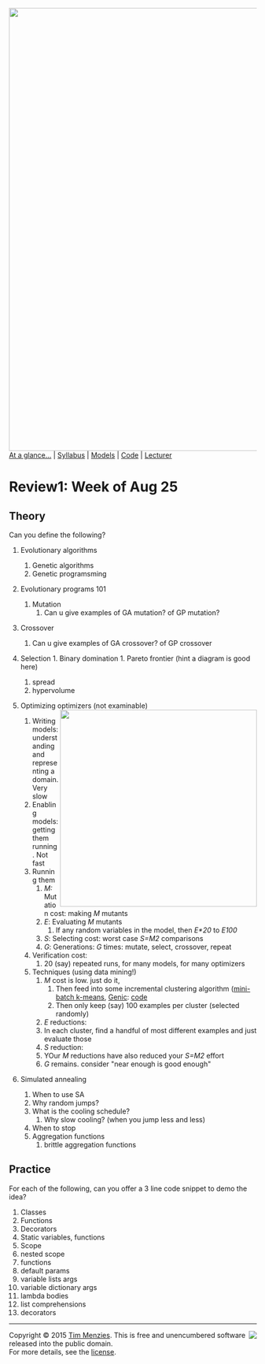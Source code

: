[<img width=900 src="https://raw.githubusercontent.com/txt/mase/master/img/banner1.png">](https://github.com/txt/mase/blob/master/README.md)   
[At a glance...](https://github.com/txt/mase/blob/master/OVERVIEW.md) |
[Syllabus](https://github.com/txt/mase/blob/master/SYLLABUS.md) |
[Models](https://github.com/txt/mase/blob/master/MODELS.md) |
[Code](https://github.com/txt/mase/tree/master/src) |
[Lecturer](http://menzies.us) 


# Review1: Week of Aug 25

## Theory

Can you define the following?

1. Evolutionary algorithms
   1. Genetic algorithms
   1. Genetic programsming
1. Evolutionary programs 101
   1. Mutation
      1. Can u give examples of GA mutation? of GP mutation?
  1. Crossover
	  1. Can u give examples of GA crossover? of GP crossover
  1. Selection
    1. Binary domination
    1. Pareto frontier (hint a diagram is good here)
      1. spread
      1. hypervolume
1. Optimizing optimizers <img align=right width=400 src="http://snag.gy/Cdatd.jpg">
   (not examinable)	  
   1. Writing models: understanding and representing a domain. Very slow
   1. Enabling models: getting them running. Not fast
   1. Running them
      1. _M:_ Mutation cost: making  _M_ mutants
      2. _E_: Evaluating _M_ mutants
	     1. If any random variables in the model, then _E*20_ to _E*100*_
	  3. _S_: Selecting cost: worst case _S=M<super>2</super>_ comparisons
	  4. _G_: Generations: _G_ times: mutate, select, crossover, repeat
   1. Verification cost:
      1. 20 (say) repeated runs, for many models,  for many optimizers
   1. Techniques (using data mining!)
      1. _M_ cost is low. just do it,
         1. Then feed into some incremental clustering algorithm ([mini-batch k-means](http://goo.gl/V8BQs),
	        [Genic](http://papers.rgrossman.com/proc-079.pdf): [code](https://github.com/ai-se/timm/blob/ffc7071f133521014e69fc91c99aa9432510ffdb/genic.py#L5)
		 1. Then only keep (say) 100 examples per cluster (selected randomly)
	   1. _E_ reductions:
	     1. In each cluster, find a handful of most different examples and just evaluate those  	 
	   1. _S_ reduction:
	     1. YOur _M_ reductions have also reduced your 	  _S=M<super>2</super>_ effort
	   1. _G_ remains. consider "near enough is good enough"
   
1. Simulated annealing
   1. When to use SA
   1. Why random jumps?
   2. What is the cooling schedule?
      1. Why slow cooling? (when you jump less and less)
   1. When to stop
   1. Aggregation functions
      1. brittle aggregation functions

## Practice

For each of the following, can you offer a 3 line code snippet to demo
the idea?

1. Classes
1. Functions
1. Decorators
1. Static variables, functions
1. Scope
  1. nested scope
1. functions
  1. default params
  1. variable lists args
  1. variable dictionary args
  1. lambda bodies
1. list comprehensions
1. decorators


_________

<img align=right src="https://raw.githubusercontent.com/txt/mase/master/img/pd-icon.png">Copyright © 2015 [Tim Menzies](http://menzies.us).
This is free and unencumbered software released into the public domain.   
For more details, see the [license](https://github.com/txt/mase/blob/master/LICENSE.md).

